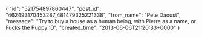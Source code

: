  {
   "id": "521754897860447",
   "post_id": "462493170453287_481479325221338",
   "from_name": "Pete Daoust",
   "message": "Try to buy a house as a human being, with Pierre as a name, or Fucks the Puppy :D",
   "created_time": "2013-06-06T21:20:33+0000"
 }
